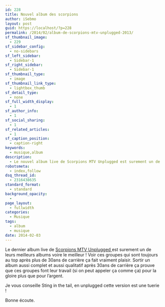 ```yaml
---
id: 228
title: Nouvel album des scorpions
author: iSebmo
layout: post
guid: https://localhost/?p=228
permalink: /2014/02/album-de-scorpions-mtv-unplugged-2013/
sf_thumbnail_image:
  - 229
sf_sidebar_config:
  - no-sidebars
sf_left_sidebar:
  - Sidebar-1
sf_right_sidebar:
  - Sidebar-1
sf_thumbnail_type:
  - image
sf_thumbnail_link_type:
  - lightbox_thumb
sf_detail_type:
  - none
sf_full_width_display:
  - 1
sf_author_info:
  - 1
sf_social_sharing:
  - 1
sf_related_articles:
  - 1
sf_caption_position:
  - caption-right
keywords:
  - musique,album
description:
  - Le nouvel album live de Scorpions MTV Unplugged est surement un de leurs meilleurs albums voire le meilleur
robotsmeta:
  - index,follow
dsq_thread_id:
  - 2316438635
standard_format:
  - standard
background_opacity:
  - 
page_layout:
  - fullwidth
categories:
  - Musique
tags:
  - album
  - musique
date: 2014-02-03
---
```

Le dernier album live de <a href="https://www.amazon.fr/gp/product/B00FQ11Q60/ref=as_li_ss_tl?ie=UTF8&camp=1642&creative=19458&creativeASIN=B00FQ11Q60&linkCode=as2&tag=tfadafr04-21" target="_blank">Scorpions <span style="text-decoration: underline;">MTV Unplugged </span></a>est surement un de leurs meilleurs albums voire le meilleur ! Voir ces groupes qui sont toujours au top après plus de 30ans de carrière ça fait vraiment plaisir. Sortir un album aussi complet et aussi qualitatif après 30ans de carrière ça prouve que ces groupes font leur travail (si on peut appeler ça comme ça) pour la gloire plus que pour l&rsquo;argent.

Je vous conseille Sting in the tail, en unplugged cette version est une tuerie !

Bonne écoute.